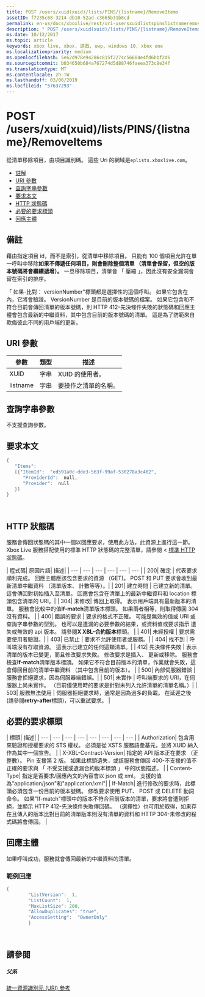 ```yaml
---
title: POST /users/xuid(xuid)/lists/PINS/{listname}/RemoveItems
assetID: f7235c68-3214-db10-52ad-c3665b31b8cd
permalink: en-us/docs/xboxlive/rest/uri-usersxuidlistspinslistnameremoveitemspost.html
description: " POST /users/xuid(xuid)/lists/PINS/{listname}/RemoveItems"
ms.date: 10/12/2017
ms.topic: article
keywords: xbox live, xbox, 遊戲, uwp, windows 10, xbox one
ms.localizationpriority: medium
ms.openlocfilehash: 5e62d978e94286c815f2274c56684e4fd6bbf2d6
ms.sourcegitcommit: b034650b684a767274d5d88746faeea373c8e34f
ms.translationtype: MT
ms.contentlocale: zh-TW
ms.lasthandoff: 03/06/2019
ms.locfileid: "57637293"
---
```

# <a name="post-usersxuidxuidlistspinslistnameremoveitems"></a>POST /users/xuid(xuid)/lists/PINS/{listname}/RemoveItems
從清單移除項目，由項目識別碼。 這些 Uri 的網域是`eplists.xboxlive.com`。
 
  * [註解](#ID4EV)
  * [URI 參數](#ID4EFB)
  * [查詢字串參數](#ID4EOC)
  * [要求本文](#ID4EZC)
  * [HTTP 狀態碼](#ID4EED)
  * [必要的要求標頭](#ID4E1AAC)
  * [回應主體](#ID4EQCAC)
 
<a id="ID4EV"></a>

 
## <a name="remarks"></a>備註 
 
藉由指定項目 id，而不是索引，從清單中移除項目。 只能有 100 個項目允許在單一呼叫中移除**如果不傳遞任何項目，則會刪除整個清單 （清單會保留，但空的版本號碼將會繼續遞增）。** 一旦移除項目，清單會 「 壓縮 」，因此沒有安全漏洞會留在索引的排序。 
 
「 如果-比對： versionNumber"標頭都是選擇性的這個呼叫。 如果它包含在內，它將會驗證。 VersionNumber 是目前的版本號碼的檔案。 如果它包含和不符合目前會傳回清單的版本號碼，則 HTTP 412-先決條件失敗的狀態碼和回應主體會包含最新的中繼資料，其中包含目前的版本號碼的清單。 這是為了防範來自欺侮彼此不同的用戶端的更新。 
  
<a id="ID4EFB"></a>

 
## <a name="uri-parameters"></a>URI 參數 
 
| 參數| 類型| 描述| 
| --- | --- | --- | 
| XUID| 字串| XUID 的使用者。| 
| listname| 字串| 要操作之清單的名稱。| 
  
<a id="ID4EOC"></a>

 
## <a name="query-string-parameters"></a>查詢字串參數 
 
不支援查詢參數。
  
<a id="ID4EZC"></a>

 
## <a name="request-body"></a>要求本文 
 

```cpp
{
   "Items":
   [{"ItemId":  "ed591a0c-dde3-563f-99af-530278a3c402",
      "ProviderId":  null,
      "Provider":  null
   }]
}

    
```

  
<a id="ID4EED"></a>

 
## <a name="http-status-codes"></a>HTTP 狀態碼 
 
服務會傳回狀態碼的其中一個以回應要求，使用此方法，此資源上進行這一節。 Xbox Live 服務搭配使用的標準 HTTP 狀態碼的完整清單，請參閱 <<c0> [ 標準 HTTP 狀態碼](../../additional/httpstatuscodes.md)。
 
| 程式碼| 原因片語| 描述| 
| --- | --- | --- | --- | --- | --- | 
| 200| 確定 | 代表要求順利完成。 回應主體應該包含要求的資源 （GET)。 POST 和 PUT 要求會收到最新清單中繼資料 （清單版本、 計數等等）。| 
| 201| 建立時間 | 已建立新的清單。 這會傳回對初始插入至清單。 回應會包含在清單上的最新中繼資料和 location 標頭包含清單的 URI。| 
| 304| 未修改| 傳回上取得。 表示用戶端具有最新版本的清單。 服務會比較中的值<b>If-match</b>清單版本標頭。 如果兩者相等，則取得傳回 304 沒有資料。 | 
| 400| 錯誤的要求 | 要求的格式不正確。 可能是無效的值或 URI 或查詢字串參數的型別。 也可以是遺漏的必要參數的結果，或資料值或要求指示 遺失或無效的 api 版本。 請參閱<b>X XBL-合約版本</b>標頭。 | 
| 401| 未經授權 | 要求需要使用者驗證。| 
| 403| 已禁止 | 要求不允許使用者或服務。| 
| 404| 找不到 | 呼叫端沒有存取資源。 這表示已建立的任何這類清單。| 
| 412| 先決條件失敗 | 表示清單的版本已變更，而且修改要求失敗。 修改要求是插入、 更新或移除。 服務會檢查<b>If-match</b>清單版本標頭。 如果它不符合目前版本的清單，作業就會失敗，這會傳回目前的清單中繼資料 （其中包含目前的版本）。 | 
| 500| 內部伺服器錯誤 | 服務會拒絕要求，因為伺服器端錯誤。| 
| 501| 未實作 | 呼叫端要求的 URI，在伺服器上尚未實作。 （目前僅使用時的要求是針對未列入允許清單的清單名稱。）| 
| 503| 服務無法使用 | 伺服器拒絕要求時，通常是因為過多的負載。 在延遲之後 (請參閱<b>retry-after</b>標頭)，可以重試要求。 | 
  
<a id="ID4E1AAC"></a>

 
## <a name="required-request-headers"></a>必要的要求標頭
 
| 標頭| 描述| 
| --- | --- | --- | --- | --- | --- | --- | --- | 
| Authorization| 包含用來驗證和授權要求的 STS 權杖。 必須是從 XSTS 服務語彙基元，並將 XUID 納入作為其中一個宣告。 | 
| X-XBL-Contract-Version| 指定的 API 版本正在要求 （正整數）。 Pin 支援第 2 版。 如果此標頭遺失，或該服務會傳回 400-不支援的值不正確的要求與 「 不受支援或遺漏合約版本標頭 」 中的狀態描述。 | 
| Content-Type| 指定是否要求/回應內文的內容會以 json 或 xml。 支援的值為"application/json"和"application/xml"| 
| If-Match| 進行修改的要求時，此標頭必須包含一份目前的版本號碼。 修改要求使用 PUT、 POST 或 DELETE 動詞命令。 如果"If-match"標頭中的版本不符合目前版本的清單，要求將會遭到拒絕，並顯示 HTTP 412-先決條件失敗傳回碼。 （選擇性）也可用於取得，如果存在且傳入的版本比對目前的清單版本則沒有清單的資料和 HTTP 304-未修改的程式碼將會傳回。 | 
  
<a id="ID4EQCAC"></a>

 
## <a name="response-body"></a>回應主體 
 
如果呼叫成功，服務就會傳回最新的中繼資料的清單。 
 
<a id="ID4E1CAC"></a>

 
### <a name="sample-response"></a>範例回應 
 

```cpp
{
        "ListVersion":  1,
        "ListCount":  1,
        "MaxListSize": 200,
        "AllowDuplicates": "true",
        "AccessSetting":  "OwnerOnly"
        }

      
```

   
<a id="ID4EGDAC"></a>

 
## <a name="see-also"></a>請參閱
 
<a id="ID4EIDAC"></a>

 
##### <a name="parent"></a>父系 

[統一資源識別元 (URI) 參考](../atoc-xboxlivews-reference-uris.md)

   
